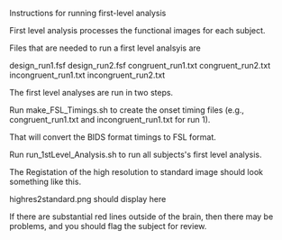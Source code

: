 Instructions for running first-level analysis

First level analysis processes the functional images for each subject.

Files that are needed to run a first level analsyis are

design_run1.fsf design_run2.fsf congruent_run1.txt congruent_run2.txt incongruent_run1.txt incongruent_run2.txt

The first level analyses are run in two steps.

Run make_FSL_Timings.sh to create the onset timing files (e.g., congruent_run1.txt and incongruent_run1.txt for run 1).

That will convert the BIDS format timings to FSL format.

Run run_1stLevel_Analysis.sh to run all subjects's first level analysis.

The Registation of the high resolution to standard image should look something like this.

highres2standard.png should display here

If there are substantial red lines outside of the brain, then there may be problems, and you should flag the subject for review.
